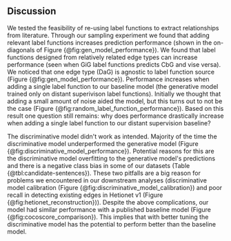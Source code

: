 ## Discussion

We tested the feasibility of re-using label functions to extract relationships from literature.
Through our sampling experiment we found that adding relevant label functions increases prediction performance (shown in the on-diagonals of Figure {@fig:gen_model_performance}).
We found that label functions designed from relatively related edge types can increase performance (seen when GiG label functions predicts CbG and vise versa).
We noticed that one edge type (DaG) is agnostic to label function source (Figure {@fig:gen_model_performance}). 
Performance increases when adding a single label function to our baseline model (the generative model trained only on distant superivison label functions).
Initially we thought that adding a small amount of noise aided the model, but this turns out to not be the case (Figure {@fig:random_label_function_performance}).
Based on this result one question still remains: why does performance drastically increase when adding a single label function to our distant supervision baseline?

The discriminative model didn't work as intended. 
Majority of the time the discriminative model underperformed the generative model (Figure {@fig:discriminative_model_performance}).
Potential reasons for this are the discriminative model overfitting to the generative model's predictions and there is a negative class bias in some of our datasets (Table {@tbl:candidate-sentences}).
These two pitfalls are a big reason for problems we encountered in our downstream analyses (discriminative model calibration (Figure {@fig:discriminative_model_calibration}) and poor recall in detecting existing edges in Hetionet v1 (Figure {@fig:hetionet_reconstruction})).
Despite the above complications, our model had similar performance with a published baseline model (Figure {@fig:cocoscore_comparison}).
This implies that with better tuning the discriminative model has the potential to perform better than the baseline model.
